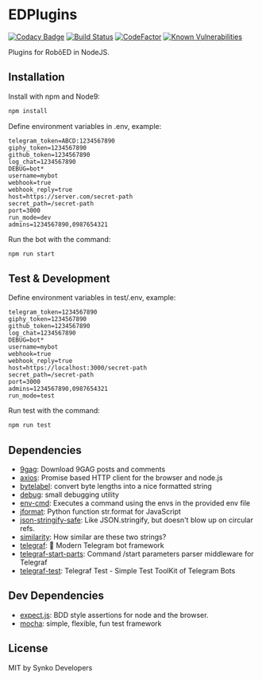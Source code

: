 # EDPlugins
[![Codacy Badge](https://api.codacy.com/project/badge/Grade/12cf1e007a9943b09071136a9f150f86)](https://www.codacy.com/app/tiagodanin/EDPlugins?utm_source=github.com&amp;utm_medium=referral&amp;utm_content=SynkoDevelopers/EDPlugins&amp;utm_campaign=Badge_Grade) [![Build Status](https://travis-ci.org/SynkoDevelopers/EDPlugins.svg?branch=master)](https://travis-ci.org/SynkoDevelopers/EDPlugins)  [![CodeFactor](https://www.codefactor.io/repository/github/synkodevelopers/edplugins/badge)](https://www.codefactor.io/repository/github/synkodevelopers/edplugins) [![Known Vulnerabilities](https://snyk.io/test/github/SynkoDevelopers/EDPlugins/badge.svg?targetFile=package.json)](https://snyk.io/test/github/SynkoDevelopers/EDPlugins?targetFile=package.json)

Plugins for RobôED in NodeJS.

## Installation

Install with npm and Node9:

```sh
npm install
```

Define environment variables in .env, example:

```
telegram_token=ABCD:1234567890
giphy_token=1234567890
github_token=1234567890
log_chat=1234567890
DEBUG=bot*
username=mybot
webhook=true
webhook_reply=true
host=https://server.com/secret-path
secret_path=/secret-path
port=3000
run_mode=dev
admins=1234567890,0987654321
```

Run the bot with the command:

```bash
npm run start
```

## Test & Development

Define environment variables in test/.env, example:

```
telegram_token=1234567890
giphy_token=1234567890
github_token=1234567890
log_chat=1234567890
DEBUG=bot*
username=mybot
webhook=true
webhook_reply=true
host=https://localhost:3000/secret-path
secret_path=/secret-path
port=3000
admins=1234567890,0987654321
run_mode=test
```

Run test with the command:

```bash
npm run test
```

## Dependencies

- [9gag](https://ghub.io/9gag): Download 9GAG posts and comments
- [axios](https://ghub.io/axios): Promise based HTTP client for the browser and node.js
- [bytelabel](https://ghub.io/bytelabel): convert byte lengths into a nice formatted string
- [debug](https://ghub.io/debug): small debugging utility
- [env-cmd](https://ghub.io/env-cmd): Executes a command using the envs in the provided env file
- [jformat](https://ghub.io/jformat): Python function str.format for JavaScript
- [json-stringify-safe](https://ghub.io/json-stringify-safe): Like JSON.stringify, but doesn&#39;t blow up on circular refs.
- [similarity](https://ghub.io/similarity): How similar are these two strings?
- [telegraf](https://ghub.io/telegraf): 📡 Modern Telegram bot framework
- [telegraf-start-parts](https://ghub.io/telegraf-start-parts): Command /start parameters parser middleware for Telegraf
- [telegraf-test](https://ghub.io/telegraf-test): Telegraf Test - Simple Test ToolKit of Telegram Bots

## Dev Dependencies

- [expect.js](https://ghub.io/expect.js): BDD style assertions for node and the browser.
- [mocha](https://ghub.io/mocha): simple, flexible, fun test framework

## License

MIT by Synko Developers
